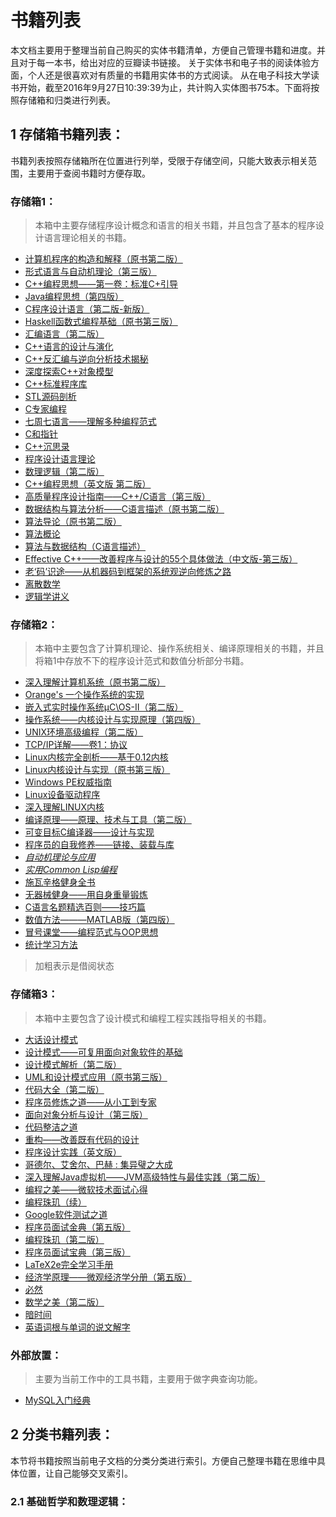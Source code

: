 # 书籍列表
本文档主要用于整理当前自己购买的实体书籍清单，方便自己管理书籍和进度。并且对于每一本书，给出对应的豆瓣读书链接。
关于实体书和电子书的阅读体验方面，个人还是很喜欢对有质量的书籍用实体书的方式阅读。
从在电子科技大学读书开始，截至2016年9月27日10:39:39为止，共计购入实体图书75本。下面将按照存储箱和归类进行列表。

## 1 存储箱书籍列表：
书籍列表按照存储箱所在位置进行列举，受限于存储空间，只能大致表示相关范围，主要用于查阅书籍时方便存取。

### 存储箱1：
> 本箱中主要存储程序设计概念和语言的相关书籍，并且包含了基本的程序设计语言理论相关的书籍。

- [计算机程序的构造和解释（原书第二版）](https://book.douban.com/subject/1148282/)
- [形式语言与自动机理论（第三版）](https://book.douban.com/subject/2179488/)
- [C++编程思想——第一卷：标准C+引导](https://book.douban.com/subject/1101524/)
- [Java编程思想（第四版）](https://book.douban.com/subject/2130190/)
- [C程序设计语言（第二版-新版）](https://book.douban.com/subject/1139336/)
- [Haskell函数式编程基础（原书第三版）](https://book.douban.com/subject/26631267/)
- [汇编语言（第二版）](https://book.douban.com/subject/3037562/)
- [C++语言的设计与演化](https://book.douban.com/subject/1096216/)
- [C++反汇编与逆向分析技术揭秘](https://book.douban.com/subject/6849800/)
- [深度探索C++对象模型](https://book.douban.com/subject/1091086/)
- [C++标准程序库](https://book.douban.com/subject/1110941/)
- [STL源码剖析](https://book.douban.com/subject/1110934/)
- [C专家编程](https://book.douban.com/subject/2377310/)
- [七周七语言——理解多种编程范式](https://book.douban.com/subject/10555435/)
- [C和指针](https://book.douban.com/subject/3012360/)
- [C++沉思录](https://book.douban.com/subject/2970056/)
- [程序设计语言理论](https://book.douban.com/subject/4706032/)
- [数理逻辑（第二版）](https://book.douban.com/subject/2077417/)
- [C++编程思想（英文版 第二版）](https://book.douban.com/subject/1094797/)
- [高质量程序设计指南——C++/C语言（第三版）](https://book.douban.com/subject/2116929/)
- [数据结构与算法分析——C语言描述（原书第二版）](https://book.douban.com/subject/1139426/)
- [算法导论（原书第二版）](https://book.douban.com/subject/1885170/)
- [算法概论](https://book.douban.com/subject/3155710/)
- [算法与数据结构（C语言描述）](https://book.douban.com/subject/1481890/)
- [Effective C++——改善程序与设计的55个具体做法（中文版-第三版）](https://book.douban.com/subject/5387403/)
- [老‘码’识途——从机器码到框架的系统观逆向修炼之路](https://book.douban.com/subject/19930393/)
- [离散数学](https://book.douban.com/subject/1245789/)
- [逻辑学讲义](https://book.douban.com/subject/4202381/)

### 存储箱2：
> 本箱中主要包含了计算机理论、操作系统相关、编译原理相关的书籍，并且将箱1中存放不下的程序设计范式和数值分析部分书籍。

- [深入理解计算机系统（原书第二版）](https://book.douban.com/subject/5333562/)
- [Orange's 一个操作系统的实现](https://book.douban.com/subject/3735649/)
- [嵌入式实时操作系统μC\OS-Ⅱ（第二版）](https://book.douban.com/subject/1229913/)
- [操作系统——内核设计与实现原理（第四版）](https://book.douban.com/subject/1231346/)
- [UNIX环境高级编程（第二版）](https://book.douban.com/subject/1788421/)
- [TCP/IP详解——卷1：协议](https://book.douban.com/subject/1088054/)
- [Linux内核完全剖析——基于0.12内核](https://book.douban.com/subject/3229243/)
- [Linux内核设计与实现（原书第三版）](https://book.douban.com/subject/6097773/)
- [Windows PE权威指南](https://book.douban.com/subject/6855804/)
- [Linux设备驱动程序](https://book.douban.com/subject/1723151/)
- [深入理解LINUX内核](https://book.douban.com/subject/2287506/)
- [编译原理——原理、技术与工具（第二版）](https://book.douban.com/subject/3296317/)
- [可变目标C编译器——设计与实现](https://book.douban.com/subject/1224812/)
- [程序员的自我修养——链接、装载与库](https://book.douban.com/subject/3652388/)
- *[自动机理论与应用](https://book.douban.com/subject/7059711/)*
- *[实用Common Lisp编程](https://book.douban.com/subject/6859720/)*
- [施瓦辛格健身全书](https://book.douban.com/subject/7067916/)
- [无器械健身——用自身重量锻炼](https://book.douban.com/subject/11608712/)
- [C语言名题精选百则——技巧篇](https://book.douban.com/subject/1400498/)
- [数值方法———MATLAB版（第四版）](https://book.douban.com/subject/4780614/)
- [冒号课堂——编程范式与OOP思想](https://book.douban.com/subject/4031906/)
- [统计学习方法](https://book.douban.com/subject/10590856/)

> 加粗表示是借阅状态

### 存储箱3：
> 本箱中主要包含了设计模式和编程工程实践指导相关的书籍。

- [大话设计模式](https://book.douban.com/subject/2334288/)
- [设计模式——可复用面向对象软件的基础](https://book.douban.com/subject/1052241/)
- [设计模式解析（第二版）](https://book.douban.com/subject/5360960/)
- [UML和设计模式应用（原书第三版）](https://book.douban.com/subject/1792387/)
- [代码大全（第二版）](https://book.douban.com/subject/1477390/)
- [程序员修炼之道——从小工到专家](https://book.douban.com/subject/5387402/)
- [面向对象分析与设计（第三版）](https://book.douban.com/subject/3892590/)
- [代码整洁之道](https://book.douban.com/subject/4199741/)
- [重构——改善既有代码的设计](https://book.douban.com/subject/4262627/)
- [程序设计实践（英文版）](https://book.douban.com/subject/26712028/)
- [哥德尔、艾舍尔、巴赫 : 集异璧之大成](https://book.douban.com/subject/1291204/)
- [深入理解Java虚拟机——JVM高级特性与最佳实践（第二版）](https://book.douban.com/subject/24722612/)
- [编程之美——微软技术面试心得](https://book.douban.com/subject/3004255/)
- [编程珠玑（续）](https://book.douban.com/subject/6124333/)
- [Google软件测试之道](https://book.douban.com/subject/25742200/)
- [程序员面试金典（第五版）](https://book.douban.com/subject/25753386/)
- [编程珠玑（第二版）](https://book.douban.com/subject/3227098/)
- [程序员面试宝典（第三版）](https://book.douban.com/subject/6025287/)
- [LaTeX2e完全学习手册](https://book.douban.com/subject/5450816/)
- [经济学原理——微观经济学分册（第五版）](https://book.douban.com/subject/3719533/)
- [必然](https://book.douban.com/subject/26653673/)
- [数学之美（第二版）](https://book.douban.com/subject/26163454/)
- [暗时间](https://book.douban.com/subject/6709809/)
- [英语词根与单词的说文解字](https://book.douban.com/subject/3002766/)

### 外部放置：
> 主要为当前工作中的工具书籍，主要用于做字典查询功能。

- [MySQL入门经典](https://book.douban.com/subject/24528824/)


## 2 分类书籍列表：
本节将书籍按照当前电子文档的分类分类进行索引。方便自己整理书籍在思维中具体位置，让自己能够交叉索引。

### 2.1 基础哲学和数理逻辑：


